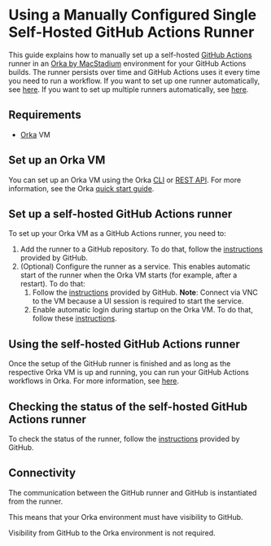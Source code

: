# Using a Manually Configured Single Self-Hosted GitHub Actions Runner

This guide explains how to manually set up a self-hosted [GitHub Actions][actions] runner in an [Orka by MacStadium][orka] environment for your GitHub Actions builds. The runner persists over time and GitHub Actions uses it every time you need to run a workflow.
If you want to set up one runner automatically, see [here](single-self-hosted-runner.md).
If you want to set up multiple runners automatically, see [here](multiple-self-hosted-runners.md).

## Requirements

- [Orka][orka] VM

## Set up an Orka VM

You can set up an Orka VM using the Orka [CLI][cli] or [REST API][api]. For more information, see the Orka [quick start guide][quick-start].

## Set up a self-hosted GitHub Actions runner

To set up your Orka VM as a GitHub Actions runner, you need to:

1. Add the runner to a GitHub repository. To do that, follow the [instructions][add-runner] provided by GitHub.
2. (Optional) Configure the runner as a service. This enables automatic start of the runner when the Orka VM starts (for example, after a restart). To do that:
    1. Follow the [instructions][service-runner] provided by GitHub.
    **Note**: Connect via VNC to the VM because a UI session is required to start the service.
    2. Enable automatic login during startup on the Orka VM. To do that, follow these [instructions][auto-login].


## Using the self-hosted GitHub Actions runner

Once the setup of the GitHub runner is finished and as long as the respective Orka VM is up and running, you can run your GitHub Actions workflows in Orka. For more information, see [here][using-runner].

## Checking the status of the self-hosted GitHub Actions runner

To check the status of the runner, follow the [instructions][status-instructions] provided by GitHub.

## Connectivity

The communication between the GitHub runner and GitHub is instantiated from the runner.

This means that your Orka environment must have visibility to GitHub.

Visibility from GitHub to the Orka environment is not required.

[orka]: https://orkadocs.macstadium.com/docs/getting-started
[cli]: https://orkadocs.macstadium.com/docs/example-cli-workflows
[api]: https://documenter.getpostman.com/view/6574930/S1ETRGzt?version=latest
[quick-start]: https://orkadocs.macstadium.com/docs/quick-start
[actions]: https://github.com/features/actions
[add-runner]: https://help.github.com/en/actions/automating-your-workflow-with-github-actions/adding-self-hosted-runners
[service-runner]: https://help.github.com/en/actions/automating-your-workflow-with-github-actions/configuring-the-self-hosted-runner-application-as-a-service
[auto-login]: https://support.apple.com/en-us/HT201476
[using-runner]: https://help.github.com/en/actions/automating-your-workflow-with-github-actions/using-self-hosted-runners-in-a-workflow
[status-instructions]: https://help.github.com/en/actions/automating-your-workflow-with-github-actions/checking-the-status-of-self-hosted-runners
